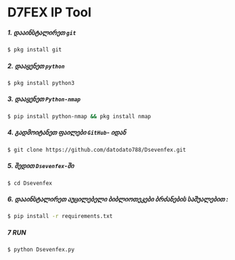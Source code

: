 # D7FEX IP Tool

##### 1. დააინსტალირეთ `git`
```bash
$ pkg install git
``` 
##### 2. დააყენეთ `python`
```bash
$ pkg install python3
```
##### 3. დააყენეთ `Python-nmap`
```bash
$ pip install python-nmap && pkg install nmap
```

##### 4. გადმოიტანეთ ფაილები `GitHub`- იდან
```bash
$ git clone https://github.com/datodato788/Dsevenfex.git
``` 
##### 5. შედით `Dsevenfex`-ში
```bash
$ cd Dsevenfex
``` 
##### 6. დააინსტალირეთ აუცილებელი ბიბლიოთეკები ბრძანების საშუალებით :
```bash
$ pip install -r requirements.txt
```
##### 7 RUN 

```bash
$ python Dsevenfex.py
```

